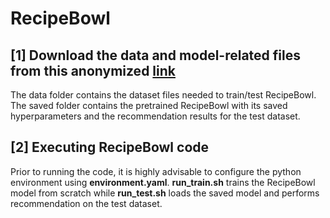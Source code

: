 # RecipeBowl

## [1] Download the data and model-related files from this anonymized [link](t.ly/zinB)
The data folder contains the dataset files needed to train/test RecipeBowl.
The saved folder contains the pretrained RecipeBowl with its saved hyperparameters and the recommendation results for the test dataset.

## [2] Executing RecipeBowl code
Prior to running the code, it is highly advisable to configure the python environment using __environment.yaml__. __run_train.sh__ trains the RecipeBowl model from scratch while __run_test.sh__ loads the saved model and performs recommendation on the test dataset. 
